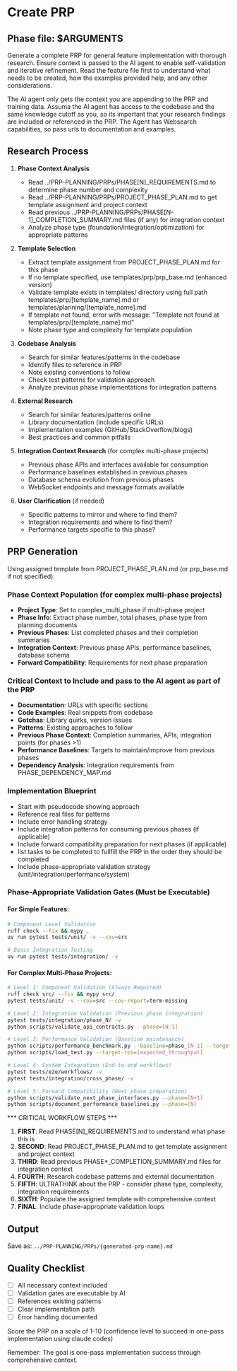 # Create PRP

## Phase file: $ARGUMENTS

Generate a complete PRP for general feature implementation with thorough research. Ensure context is passed to the AI agent to enable self-validation and iterative refinement. Read the feature file first to understand what needs to be created, how the examples provided help, and any other considerations.

The AI agent only gets the context you are appending to the PRP and training data. Assuma the AI agent has access to the codebase and the same knowledge cutoff as you, so its important that your research findings are included or referenced in the PRP. The Agent has Websearch capabilities, so pass urls to documentation and examples.

## Research Process

1. **Phase Context Analysis**
   - Read ../PRP-PLANNING/PRPs/PHASE[N]_REQUIREMENTS.md to determine phase number and complexity
   - Read ../PRP-PLANNING/PRPs/PROJECT_PHASE_PLAN.md to get template assignment and project context
   - Read previous ../PRP-PLANNING/PRPs/PHASE[N-1]_COMPLETION_SUMMARY.md files (if any) for integration context
   - Analyze phase type (foundation/integration/optimization) for appropriate patterns

2. **Template Selection**
   - Extract template assignment from PROJECT_PHASE_PLAN.md for this phase
   - If no template specified, use templates/prp/prp_base.md (enhanced version)
   - Validate template exists in templates/ directory using full path templates/prp/[template_name].md or templates/planning/[template_name].md
   - If template not found, error with message: "Template not found at templates/prp/[template_name].md"
   - Note phase type and complexity for template population

3. **Codebase Analysis**
   - Search for similar features/patterns in the codebase
   - Identify files to reference in PRP
   - Note existing conventions to follow
   - Check test patterns for validation approach
   - Analyze previous phase implementations for integration patterns

4. **External Research**
   - Search for similar features/patterns online
   - Library documentation (include specific URLs)
   - Implementation examples (GitHub/StackOverflow/blogs)
   - Best practices and common pitfalls

5. **Integration Context Research** (for complex multi-phase projects)
   - Previous phase APIs and interfaces available for consumption
   - Performance baselines established in previous phases
   - Database schema evolution from previous phases
   - WebSocket endpoints and message formats available

6. **User Clarification** (if needed)
   - Specific patterns to mirror and where to find them?
   - Integration requirements and where to find them?
   - Performance targets specific to this phase?

## PRP Generation

Using assigned template from PROJECT_PHASE_PLAN.md (or prp_base.md if not specified):

### Phase Context Population (for complex multi-phase projects)
- **Project Type**: Set to complex_multi_phase if multi-phase project
- **Phase Info**: Extract phase number, total phases, phase type from planning documents
- **Previous Phases**: List completed phases and their completion summaries
- **Integration Context**: Previous phase APIs, performance baselines, database schema
- **Forward Compatibility**: Requirements for next phase preparation

### Critical Context to Include and pass to the AI agent as part of the PRP
- **Documentation**: URLs with specific sections
- **Code Examples**: Real snippets from codebase
- **Gotchas**: Library quirks, version issues
- **Patterns**: Existing approaches to follow
- **Previous Phase Context**: Completion summaries, APIs, integration points (for phases >1)
- **Performance Baselines**: Targets to maintain/improve from previous phases
- **Dependency Analysis**: Integration requirements from PHASE_DEPENDENCY_MAP.md

### Implementation Blueprint
- Start with pseudocode showing approach
- Reference real files for patterns
- Include error handling strategy
- Include integration patterns for consuming previous phases (if applicable)
- Include forward compatibility preparation for next phases (if applicable)
- list tasks to be completed to fullfill the PRP in the order they should be completed
- Include phase-appropriate validation strategy (unit/integration/performance/system)

### Phase-Appropriate Validation Gates (Must be Executable)

#### For Simple Features:
```bash
# Component Level Validation
ruff check --fix && mypy .
uv run pytest tests/unit/ -v --cov=src

# Basic Integration Testing  
uv run pytest tests/integration/ -v
```

#### For Complex Multi-Phase Projects:
```bash
# Level 1: Component Validation (Always Required)
ruff check src/ --fix && mypy src/
pytest tests/unit/ -v --cov=src --cov-report=term-missing

# Level 2: Integration Validation (Previous phase integration)
pytest tests/integration/phase_N/ -v
python scripts/validate_api_contracts.py --phase=[N-1]

# Level 3: Performance Validation (Baseline maintenance)
python scripts/performance_benchmark.py --baseline=phase_[N-1] --target-phase=[N]
python scripts/load_test.py --target-rps=[expected_throughput]

# Level 4: System Integration (End-to-end workflows)
pytest tests/e2e/workflows/ -v
pytest tests/integration/cross_phase/ -v

# Level 5: Forward Compatibility (Next phase preparation)
python scripts/validate_next_phase_interfaces.py --phase=[N+1]
python scripts/document_performance_baselines.py --phase=[N]
```

*** CRITICAL WORKFLOW STEPS ***

1. **FIRST**: Read PHASE[N]_REQUIREMENTS.md to understand what phase this is
2. **SECOND**: Read PROJECT_PHASE_PLAN.md to get template assignment and project context  
3. **THIRD**: Read previous PHASE*_COMPLETION_SUMMARY.md files for integration context
4. **FOURTH**: Research codebase patterns and external documentation
5. **FIFTH**: ULTRATHINK about the PRP - consider phase type, complexity, integration requirements
6. **SIXTH**: Populate the assigned template with comprehensive context
7. **FINAL**: Include phase-appropriate validation loops

## Output
Save as: `../PRP-PLANNING/PRPs/{generated-prp-name}.md`

## Quality Checklist
- [ ] All necessary context included
- [ ] Validation gates are executable by AI
- [ ] References existing patterns
- [ ] Clear implementation path
- [ ] Error handling documented

Score the PRP on a scale of 1-10 (confidence level to succeed in one-pass implementation using claude codes)

Remember: The goal is one-pass implementation success through comprehensive context.